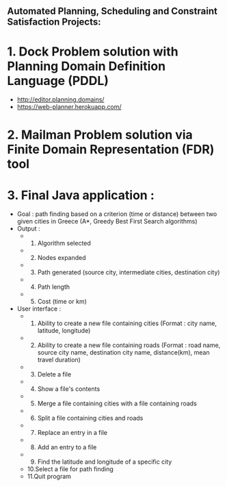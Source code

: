 ## Automated Planning, Scheduling and Constraint Satisfaction Projects: ##
# 1. Dock Problem solution with Planning Domain Definition Language (PDDL)
  - http://editor.planning.domains/
  - https://web-planner.herokuapp.com/
# 2. Mailman Problem solution via Finite Domain Representation (FDR) tool
# 3. Final Java application :
  - Goal : path finding based on a criterion (time or distance) between two given cities in Greece (A*, Greedy Best First Search algorithms)
  - Output : 
    - 1. Algorithm selected
    - 2. Nodes expanded
    - 3. Path generated (source city, intermediate cities, destination city)
    - 4. Path length
    - 5. Cost (time or km)
  - User interface :
    - 1. Ability to create a new file containing cities (Format : city name, latitude, longitude)
    - 2. Ability to create a new file containing roads  (Format : road name, source city name, destination city name, distance(km), mean travel duration)
    - 3. Delete a file
    - 4. Show a file's contents
    - 5. Merge a file containing cities with a file containing roads
    - 6. Split a file containing cities and roads
    - 7. Replace an entry in a file
    - 8. Add an entry to a file
    - 9. Find the latitude and longitude of a specific city
    - 10.Select a file for path finding
    - 11.Quit program
